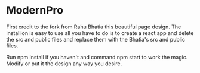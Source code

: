 # ModernPro

First credit to the fork from Rahu Bhatia this beautiful page design. The installion is easy to use all you have to do is to create a react app and delete the src and public files and replace them with the Bhatia's src and public files.

Run npm install if you haven't and command npm start to work the magic. Modify or put it the design any way you desire.
